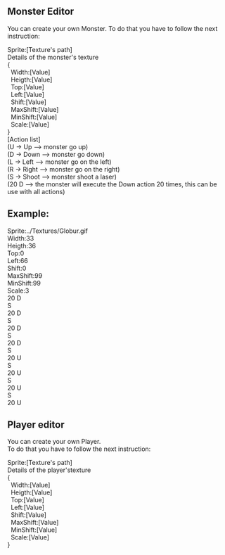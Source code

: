 ## Monster Editor

You can create your own Monster.
To do that you have to follow the next instruction:

Sprite:[Texture's path]  
Details of the monster's texture  
{  
&nbsp;&nbsp;Width:[Value]  
&nbsp;&nbsp;Heigth:[Value]  
&nbsp;&nbsp;Top:[Value]  
&nbsp;&nbsp;Left:[Value]  
&nbsp;&nbsp;Shift:[Value]  
&nbsp;&nbsp;MaxShift:[Value]  
&nbsp;&nbsp;MinShift:[Value]  
&nbsp;&nbsp;Scale:[Value]  
}  
[Action list]  
(U -> Up --> monster go up)  
(D -> Down --> monster go down)  
(L -> Left --> monster go on the left)  
(R -> Right --> monster go on the right)  
(S -> Shoot --> monster shoot a laser)  
(20 D --> the monster will execute the Down action 20 times, this can be use with all actions)  

## Example:

Sprite:../Textures/Globur.gif   
Width:33  
Heigth:36  
Top:0  
Left:66  
Shift:0  
MaxShift:99  
MinShift:99  
Scale:3  
20 D  
S  
20 D  
S  
20 D  
S  
20 D  
S  
20 U  
S  
20 U  
S  
20 U  
S  
20 U  

## Player editor

You can create your own Player.  
To do that you have to follow the next instruction:  

Sprite:[Texture's path]  
Details of the player'stexture  
{  
&nbsp;&nbsp;Width:[Value]  
&nbsp;&nbsp;Heigth:[Value]  
&nbsp;&nbsp;Top:[Value]  
&nbsp;&nbsp;Left:[Value]  
&nbsp;&nbsp;Shift:[Value]  
&nbsp;&nbsp;MaxShift:[Value]  
&nbsp;&nbsp;MinShift:[Value]  
&nbsp;&nbsp;Scale:[Value]  
}  